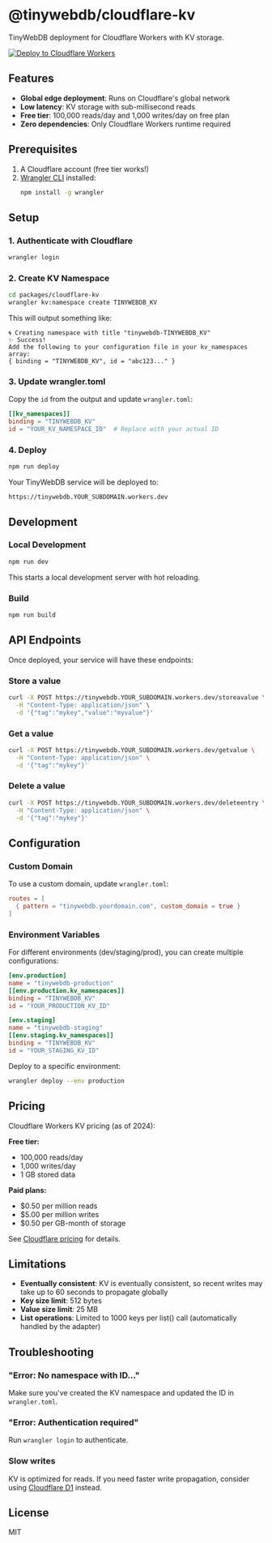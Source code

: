# @tinywebdb/cloudflare-kv

TinyWebDB deployment for Cloudflare Workers with KV storage.

[![Deploy to Cloudflare Workers](https://deploy.workers.cloudflare.com/button)](https://deploy.workers.cloudflare.com/?url=https://github.com/Kodular/TinyWebDB-OneClick/tree/main/packages/cloudflare-kv)

## Features

- **Global edge deployment**: Runs on Cloudflare's global network
- **Low latency**: KV storage with sub-millisecond reads
- **Free tier**: 100,000 reads/day and 1,000 writes/day on free plan
- **Zero dependencies**: Only Cloudflare Workers runtime required

## Prerequisites

1. A Cloudflare account (free tier works!)
2. [Wrangler CLI](https://developers.cloudflare.com/workers/wrangler/install-and-update/) installed:
   ```bash
   npm install -g wrangler
   ```

## Setup

### 1. Authenticate with Cloudflare

```bash
wrangler login
```

### 2. Create KV Namespace

```bash
cd packages/cloudflare-kv
wrangler kv:namespace create TINYWEBDB_KV
```

This will output something like:
```
🌀 Creating namespace with title "tinywebdb-TINYWEBDB_KV"
✨ Success!
Add the following to your configuration file in your kv_namespaces array:
{ binding = "TINYWEBDB_KV", id = "abc123..." }
```

### 3. Update wrangler.toml

Copy the `id` from the output and update `wrangler.toml`:

```toml
[[kv_namespaces]]
binding = "TINYWEBDB_KV"
id = "YOUR_KV_NAMESPACE_ID"  # Replace with your actual ID
```

### 4. Deploy

```bash
npm run deploy
```

Your TinyWebDB service will be deployed to:
```
https://tinywebdb.YOUR_SUBDOMAIN.workers.dev
```

## Development

### Local Development

```bash
npm run dev
```

This starts a local development server with hot reloading.

### Build

```bash
npm run build
```

## API Endpoints

Once deployed, your service will have these endpoints:

### Store a value
```bash
curl -X POST https://tinywebdb.YOUR_SUBDOMAIN.workers.dev/storeavalue \
  -H "Content-Type: application/json" \
  -d '{"tag":"mykey","value":"myvalue"}'
```

### Get a value
```bash
curl -X POST https://tinywebdb.YOUR_SUBDOMAIN.workers.dev/getvalue \
  -H "Content-Type: application/json" \
  -d '{"tag":"mykey"}'
```

### Delete a value
```bash
curl -X POST https://tinywebdb.YOUR_SUBDOMAIN.workers.dev/deleteentry \
  -H "Content-Type: application/json" \
  -d '{"tag":"mykey"}'
```

## Configuration

### Custom Domain

To use a custom domain, update `wrangler.toml`:

```toml
routes = [
  { pattern = "tinywebdb.yourdomain.com", custom_domain = true }
]
```

### Environment Variables

For different environments (dev/staging/prod), you can create multiple configurations:

```toml
[env.production]
name = "tinywebdb-production"
[[env.production.kv_namespaces]]
binding = "TINYWEBDB_KV"
id = "YOUR_PRODUCTION_KV_ID"

[env.staging]
name = "tinywebdb-staging"
[[env.staging.kv_namespaces]]
binding = "TINYWEBDB_KV"
id = "YOUR_STAGING_KV_ID"
```

Deploy to a specific environment:
```bash
wrangler deploy --env production
```

## Pricing

Cloudflare Workers KV pricing (as of 2024):

**Free tier:**
- 100,000 reads/day
- 1,000 writes/day
- 1 GB stored data

**Paid plans:**
- $0.50 per million reads
- $5.00 per million writes
- $0.50 per GB-month of storage

See [Cloudflare pricing](https://developers.cloudflare.com/workers/platform/pricing/) for details.

## Limitations

- **Eventually consistent**: KV is eventually consistent, so recent writes may take up to 60 seconds to propagate globally
- **Key size limit**: 512 bytes
- **Value size limit**: 25 MB
- **List operations**: Limited to 1000 keys per list() call (automatically handled by the adapter)

## Troubleshooting

### "Error: No namespace with ID..."

Make sure you've created the KV namespace and updated the ID in `wrangler.toml`.

### "Error: Authentication required"

Run `wrangler login` to authenticate.

### Slow writes

KV is optimized for reads. If you need faster write propagation, consider using [Cloudflare D1](../cloudflare-d1/) instead.

## License

MIT
